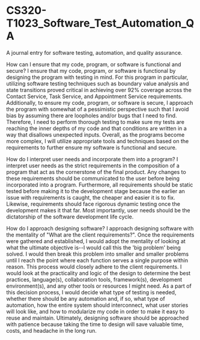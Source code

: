 # CS320-T1023_Software_Test_Automation_QA
 A journal entry for software testing, automation, and quality assurance.

How can I ensure that my code, program, or software is functional and secure?
I ensure that my code, program, or software is functional by designing the program with testing in mind. For this program in particular, utilizing software testing techniques such as boundary value analysis and state transitions proved critical in achieving over 92% coverage across the Contact Service, Task Service, and Appointment Service requirements. Additionally, to ensure my code, program, or software is secure, I approach the program with somewhat of a pessimistic perspective such that I avoid bias by assuming there are loopholes and/or bugs that I need to find. Therefore, I need to perform thorough testing to make sure my tests are reaching the inner depths of my code and that conditions are written in a way that disallows unexpected inputs. Overall, as the programs become more complex, I will utilize appropriate tools and techniques based on the requirements to further ensure my software is functional and secure.

How do I interpret user needs and incorporate them into a program?
I interpret user needs as the strict requirements in the composition of a program that act as the cornerstone of the final product. Any changes to these requirements should be communicated to the user before being incorporated into a program. Furthermore, all requirements should be static tested before making it to the development stage because the earlier an issue with requirements is caught, the cheaper and easier it is to fix. Likewise, requirements should face rigorous dynamic testing once the development makes it that far. Most importantly, user needs should be the dictatorship of the software development life cycle.

How do I approach designing software?
I approach designing software with the mentality of "What are the client requirements?". Once the requirements were gathered and established, I would adopt the mentality of looking at what the ultimate objective is--I would call this the 'big problem' being solved. I would then break this problem into smaller and smaller problems until I reach the point where each function serves a single purpose within reason. This process would closely adhere to the client requirements. I would look at the practicality and logic of the design to determine the best practices, language(s), collaboration tools, framework(s), development environment(s), and any other tools or resources I might need. As a part of this decision process, I would decide what type of testing is needed, whether there should be any automation and, if so, what type of automation, how the entire system should interconnect, what user stories will look like, and how to modularize my code in order to make it easy to reuse and maintain. Ultimately, designing software should be approached with patience because taking the time to design will save valuable time, costs, and headache in the long run.
